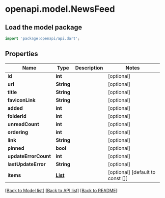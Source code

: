 # openapi.model.NewsFeed

## Load the model package
```dart
import 'package:openapi/api.dart';
```

## Properties
Name | Type | Description | Notes
------------ | ------------- | ------------- | -------------
**id** | **int** |  | [optional] 
**url** | **String** |  | [optional] 
**title** | **String** |  | [optional] 
**faviconLink** | **String** |  | [optional] 
**added** | **int** |  | [optional] 
**folderId** | **int** |  | [optional] 
**unreadCount** | **int** |  | [optional] 
**ordering** | **int** |  | [optional] 
**link** | **String** |  | [optional] 
**pinned** | **bool** |  | [optional] 
**updateErrorCount** | **int** |  | [optional] 
**lastUpdateError** | **String** |  | [optional] 
**items** | [**List<NewsArticle>**](NewsArticle.md) |  | [optional] [default to const []]

[[Back to Model list]](../README.md#documentation-for-models) [[Back to API list]](../README.md#documentation-for-api-endpoints) [[Back to README]](../README.md)


